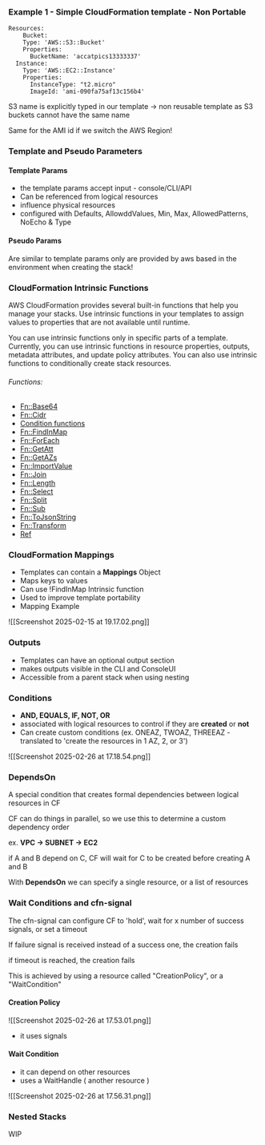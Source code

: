 
### Example 1 - Simple CloudFormation template - Non Portable

```
Resources:
	Bucket:
    Type: 'AWS::S3::Bucket'
    Properties:
      BucketName: 'accatpics13333337'
  Instance:
    Type: 'AWS::EC2::Instance'
    Properties:
      InstanceType: "t2.micro"
      ImageId: 'ami-090fa75af13c156b4'
```

S3 name is explicitly typed in our template -> non reusable template as S3 buckets cannot have the same name

Same for the AMI id if we switch the AWS Region!

### Template and Pseudo Parameters

#### Template Params

- the template params accept input - console/CLI/API
- Can be referenced from logical resources
- influence physical resources
- configured with Defaults, AllowddValues, Min, Max, AllowedPatterns, NoEcho & Type

#### Pseudo Params

Are similar to template params only are provided by aws based in the environment when creating the stack!


### CloudFormation Intrinsic Functions


AWS CloudFormation provides several built-in functions that help you manage your stacks. Use intrinsic functions in your templates to assign values to properties that are not available until runtime.

You can use intrinsic functions only in specific parts of a template. Currently, you can use intrinsic functions in resource properties, outputs, metadata attributes, and update policy attributes. You can also use intrinsic functions to conditionally create stack resources.

###### Functions:

- [Fn::Base64](https://docs.aws.amazon.com/AWSCloudFormation/latest/UserGuide/intrinsic-function-reference-base64.html)
- [Fn::Cidr](https://docs.aws.amazon.com/AWSCloudFormation/latest/UserGuide/intrinsic-function-reference-cidr.html)
- [Condition functions](https://docs.aws.amazon.com/AWSCloudFormation/latest/UserGuide/intrinsic-function-reference-conditions.html)
- [Fn::FindInMap](https://docs.aws.amazon.com/AWSCloudFormation/latest/UserGuide/intrinsic-function-reference-findinmap.html)
- [Fn::ForEach](https://docs.aws.amazon.com/AWSCloudFormation/latest/UserGuide/intrinsic-function-reference-foreach.html)
- [Fn::GetAtt](https://docs.aws.amazon.com/AWSCloudFormation/latest/UserGuide/intrinsic-function-reference-getatt.html)
- [Fn::GetAZs](https://docs.aws.amazon.com/AWSCloudFormation/latest/UserGuide/intrinsic-function-reference-getavailabilityzones.html)
- [Fn::ImportValue](https://docs.aws.amazon.com/AWSCloudFormation/latest/UserGuide/intrinsic-function-reference-importvalue.html)
- [Fn::Join](https://docs.aws.amazon.com/AWSCloudFormation/latest/UserGuide/intrinsic-function-reference-join.html)
- [Fn::Length](https://docs.aws.amazon.com/AWSCloudFormation/latest/UserGuide/intrinsic-function-reference-length.html)
- [Fn::Select](https://docs.aws.amazon.com/AWSCloudFormation/latest/UserGuide/intrinsic-function-reference-select.html)
- [Fn::Split](https://docs.aws.amazon.com/AWSCloudFormation/latest/UserGuide/intrinsic-function-reference-split.html)
- [Fn::Sub](https://docs.aws.amazon.com/AWSCloudFormation/latest/UserGuide/intrinsic-function-reference-sub.html)
- [Fn::ToJsonString](https://docs.aws.amazon.com/AWSCloudFormation/latest/UserGuide/intrinsic-function-reference-ToJsonString.html)
- [Fn::Transform](https://docs.aws.amazon.com/AWSCloudFormation/latest/UserGuide/intrinsic-function-reference-transform.html)
- [Ref](https://docs.aws.amazon.com/AWSCloudFormation/latest/UserGuide/intrinsic-function-reference-ref.html)


### CloudFormation Mappings

- Templates can contain a **Mappings** Object
- Maps keys to values
- Can use !FindInMap Intrinsic function
- Used to improve template portability
- Mapping Example 

 
![[Screenshot 2025-02-15 at 19.17.02.png]] 

### Outputs

- Templates can have an optional output section
- makes outputs visible in the CLI and ConsoleUI
- Accessible from a parent stack when using nesting

### Conditions

- **AND, EQUALS, IF, NOT, OR**
- associated with logical resources to control if they are **created** or **not**
- Can create custom conditions (ex. ONEAZ, TWOAZ, THREEAZ - translated to 'create the resources in 1 AZ, 2, or 3')



![[Screenshot 2025-02-26 at 17.18.54.png]]

### DependsOn

A special condition that creates formal dependencies between logical resources in CF

CF can do things in parallel, so we use this to determine a custom dependency order

ex. **VPC -> SUBNET -> EC2**

if A and B depend on C, CF will wait for C to be created before creating A and B

With **DependsOn** we can specify a single resource, or a list of resources


### Wait Conditions and cfn-signal

The cfn-signal can configure CF to 'hold', wait for x number of success signals, or set a timeout

If failure signal is received instead of a success one, the creation fails

if timeout is reached, the creation fails

This is achieved by using a resource called "CreationPolicy", or a "WaitCondition"

#### Creation Policy

![[Screenshot 2025-02-26 at 17.53.01.png]]
- it uses signals

#### Wait Condition

- it can depend on other resources
- uses a WaitHandle ( another resource )

![[Screenshot 2025-02-26 at 17.56.31.png]]

### Nested Stacks

WIP